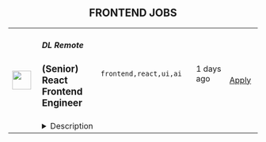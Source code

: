 <div align="center"><h2>FRONTEND JOBS</h2></div><table><tr>
                <td width="100" height="100" rowspan="2">
                    <img src="https://remotive.com/job/1636715/logo" width="38px" height="auto">
                </td>
                <td width="300">
                    <h5>DL Remote</h5>
                    <h3>(Senior) React Frontend Engineer</h3>
                </td>
                <td width="300">
                    <code>frontend,react,ui,ai</code>
                </td>
                <td width="200">
                <text>1 days ago</text>
                </td>
                <td width="100" rowspan="2">
                <a href="https://remotive.com/remote-jobs/software-dev/senior-react-frontend-engineer-1636715" align="right" target="_blank">Apply</a>
                </td>
            </tr>
            <tr>
                <td colspan="3">
                <details><summary>Description</summary>
                <p>We are currently staffing several permanent, fully remote (Senior) React Frontend Engineer roles for a conversational AI product group within the AI &amp; Fintech department of a leading global professional services firm.<br><br>In this role, you will work as a React-focused frontend engineer on different chat-focused AI applications within a cross-functional team. You can work remotely or from one of their many offices in Germany or globally.</p>
<hr>
<p>| ABOUT THE ROLE</p>
<p>In this role, you will work on the frontend of different chatbot solutions and help to automate chat and email processes.<br>You should have more than two years of professional frontend engineering experience (&gt;5 for a senior role) and know what it takes to build an excellent, responsive UI in a data-rich environment.</p>
<hr>
<p>| WHAT YOU WILL GET<br><br>*Join a startup culture with lots of freedom degree to shape state-of-the-art conversational AI products in one of the leading global professional services companies</p>
<p>* Competitive Salary up to ~90k€ / year ( + can be negotiated in case of excellent fit)</p>
<p>* Overtime compensation, sabbatical, part-time models available</p>
<p>* Company pension scheme, job ticket, jobrad - Urban sports club membership allowance</p>
<p>* Work fully remotely or from one of their many offices in Germany or globally</p>
<hr>
<p>| NEXT STEPS<br><br>If you are interested in this role, we will share additional information about the company and position to support your decision-making process and invite you to a first chat with the head of engineering.</p>
<img src="https://remotive.com/job/track/1636715/blank.gif?source=public_api" alt=""/>
                </details>
                </td>
            </tr></table>
